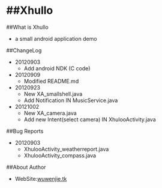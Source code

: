 
##Xhullo
======

##What is Xhullo

* a small android application demo


##ChangeLog
* 20120903
    * Add android NDK (C code)
* 20120909
    * Modified README.md
* 20120923
    * New XA_smallshell.java
    * Add Notification IN MusicService.java
* 20121002
    * New XA_camera.java
    * Add new Intent(select camera) IN XhulooActivity.java

##Bug Reports
* 20120903
    * XhulooActivity_weatherreport.java
    * XhulooActivity_compass.java

##About Author 
* WebSite:[wuwenjie.tk](http://www.wuwenjie.tk)
